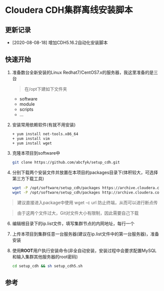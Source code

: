# Cloudera CDH集群离线安装脚本

## 更新记录
- [2020-08-08-18] 增加CDH5.16.2自动化安装脚本

## 快速开始

1. 准备数台全新安装的Linux Redhat7/CentOS7.x的服务器，我这里准备的是三台

    > 在/opt下建如下文件夹
    * software
    * module
    * scripts
    * ...

2. 安装常用依赖软件(有就不用安装)

    ```bash
    + yum install net-tools.x86_64
    + yum install vim
    + yum install wget
    ```

3. 克隆本项目到software中

    ```bash
    git clone https://github.com/abcfyk/setup_cdh.git
    ```

4. 分别下载两个安装文件并放置在本项目的packages目录下(体积较大，可选择第三方下载工具)

    ```bash
    wget -P /opt/software/setup_cdh/packages https://archive.cloudera.com/cm5/redhat/7/x86_64/cm/5.16.2/RPMS/x86_64/cloudera-manager-daemons-5.16.2-1.cm5162.p0.7.el7.x86_64.rpm
    wget -P /opt/software/setup_cdh/packages http://archive.cloudera.com/cdh5/parcels/latest/CDH-5.16.2-1.cdh5.16.2.p0.8-el7.parcel 
    ```

> 建议直接进入package中使用 wget -c url 防止终端，从而可以进行断点传

> 由于这两个文件过大，Git对文件大小有限制，因此需要自己下载

6. 编辑根目录下的ip.list文件，填写集群节点的内网地址，每行一个

7. 上传本项目到集群任意一台服务器(建议在ip.list文件中的第一台服务器)，准备安装

8. 使用**ROOT**用户执行安装命令(非全自动安装，安装过程中会要求配置MySQL和输入集群其他服务器的root密码)

   ```bash
   cd setup_cdh && sh setup_cdh5.sh
   ```

## 参考


